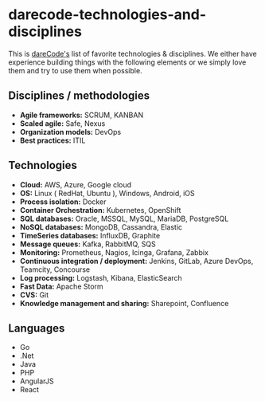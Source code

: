 # darecode-technologies-and-disciplines
This is [dareCode's](https://www.darecode.com) list of favorite technologies & disciplines. We either have experience building things with the following elements or we simply love them and try to use them when possible.

## Disciplines / methodologies
* **Agile frameworks:** SCRUM, KANBAN
* **Scaled agile:** Safe, Nexus
* **Organization models:** DevOps
* **Best practices:** ITIL

## Technologies
* **Cloud:** AWS, Azure, Google cloud
* **OS:** Linux ( RedHat, Ubuntu ), Windows, Android, iOS
* **Process isolation:** Docker
* **Container Orchestration:** Kubernetes, OpenShift
* **SQL databases:** Oracle, MSSQL, MySQL, MariaDB, PostgreSQL
* **NoSQL databases:** MongoDB, Cassandra, Elastic
* **TimeSeries databases:** InfluxDB, Graphite
* **Message queues:** Kafka, RabbitMQ, SQS
* **Monitoring:** Prometheus, Nagios, Icinga, Grafana, Zabbix
* **Continuous integration / deployment:** Jenkins, GitLab, Azure DevOps, Teamcity, Concourse
* **Log processing:** Logstash, Kibana, ElasticSearch
* **Fast Data:** Apache Storm
* **CVS:** Git
* **Knowledge management and sharing:** Sharepoint, Confluence

## Languages
* Go
* .Net
* Java
* PHP
* AngularJS
* React
